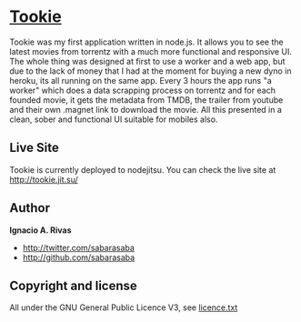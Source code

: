 [Tookie](http://tookie.jit.su/)
=================

Tookie was my first application written in node.js. It allows you to see the latest movies from torrentz with a much more functional and responsive UI. The whole thing was designed at first to use a worker and a web app, but due to the lack of money that I had at the moment for buying a new dyno in heroku, its all running on the same app. 
Every 3 hours the app runs "a worker" which does a data scrapping process on torrentz and for each founded movie, it gets the metadata from TMDB, the trailer from youtube and their own .magnet link to download the movie. All this presented in a clean, sober and functional UI suitable for mobiles also.

Live Site
---------

Tookie is currently deployed to nodejitsu. You can check the live site at http://tookie.jit.su/

Author
-------

**Ignacio A. Rivas**

+ http://twitter.com/sabarasaba
+ http://github.com/sabarasaba

Copyright and license
---------------------

All under the GNU General Public Licence V3, see [licence.txt](https://github.com/sabarasaba/tookie/blob/master/copyright.txt)